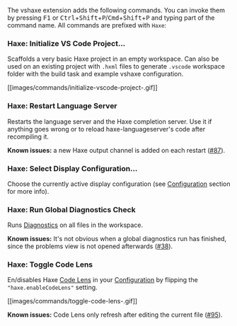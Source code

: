 The vshaxe extension adds the following commands. You can invoke them by pressing <kbd>F1</kbd> or <kbd>Ctrl</kbd>+<kbd>Shift</kbd>+<kbd>P</kbd>/<kbd>Cmd</kbd>+<kbd>Shift</kbd>+<kbd>P</kbd> and
typing part of the command name. All commands are prefixed with `Haxe`:

### Haxe: Initialize VS Code Project...

Scaffolds a very basic Haxe project in an empty workspace. Can also be used on an existing project with `.hxml` files
to generate `.vscode` workspace folder with the build task and example vshaxe configuration.

[[images/commands/initialize-vscode-project-.gif]]

### Haxe: Restart Language Server

Restarts the language server and the Haxe completion server. Use it if anything goes wrong or to reload haxe-languageserver's code
after recompiling it.

**Known issues:** a new Haxe output channel is added on each restart ([#87](https://github.com/vshaxe/vshaxe/issues/87)).

### Haxe: Select Display Configuration...

Choose the currently active display configuration (see [Configuration](https://github.com/vshaxe/vshaxe/wiki/Configuration#display-configurations-and-display-server) section for more info).

### Haxe: Run Global Diagnostics Check

Runs [Diagnostics](/vshaxe/vshaxe/wiki/Diagnostics) on all files in the workspace.

**Known issues:** It's not obvious when a global diagnostics run has finished, since the problems view is not opened afterwards ([#38](https://github.com/vshaxe/vshaxe/issues/38)).

### Haxe: Toggle Code Lens

En/disables Haxe [Code Lens](/vshaxe/vshaxe/wiki/Code-Lens) in your [Configuration](/vshaxe/vshaxe/wiki/Configuration) by flipping the `"haxe.enableCodeLens"` setting.

[[images/commands/toggle-code-lens-.gif]]

**Known issues:** Code Lens only refresh after editing the current file ([#95](https://github.com/vshaxe/vshaxe/issues/95)).